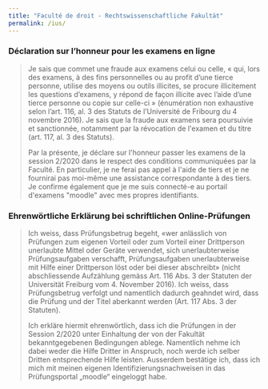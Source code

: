 ```yaml
---
title: "Faculté de droit - Rechtswissenschaftliche Fakultät"
permalink: /ius/
---
```


### Déclaration sur l’honneur pour les examens en ligne
> Je sais que commet une fraude aux examens celui ou celle, « qui, lors des examens, à des fins personnelles ou au profit d’une tierce personne, utilise des moyens ou outils illicites, se procure illicitement les questions d’examens, y répond de façon illicite avec l’aide d’une tierce personne ou copie sur celle-ci » (énumération non exhaustive selon l’art. 116, al. 3 des Statuts de l’Université de Fribourg du 4 novembre 2016). Je sais que la fraude aux examens sera poursuivie et sanctionnée, notamment par la révocation de l'examen et du titre (art. 117, al. 3 des Statuts).
>  
> Par la présente, je déclare sur l'honneur passer les examens de la session 2/2020 dans le respect des conditions communiquées par la Faculté. En particulier, je ne ferai pas appel à l'aide de tiers et je ne fournirai pas moi-même une assistance correspondante à des tiers. Je confirme également que je me suis connecté-e au portail d'examens "moodle" avec mes propres identifiants.

  

### Ehrenwörtliche Erklärung bei schriftlichen Online-Prüfungen
> Ich weiss, dass Prüfungsbetrug begeht, «wer anlässlich von Prüfungen zum eigenen Vorteil oder zum Vorteil einer Drittperson unerlaubte Mittel oder Geräte verwendet, sich unerlaubterweise Prüfungsaufgaben verschafft, Prüfungsaufgaben unerlaubterweise mit Hilfe einer Drittperson löst oder bei dieser abschreibt» (nicht abschliessende Aufzählung gemäss Art. 116 Abs. 3 der Statuten der Universität Freiburg vom 4. November 2016). Ich weiss, dass Prüfungsbetrug verfolgt und namentlich dadurch geahndet wird, dass die Prüfung und der Titel aberkannt werden (Art. 117 Abs. 3 der Statuten).
>  
> Ich erkläre hiermit ehrenwörtlich, dass ich die Prüfungen in der Session 2/2020 unter Einhaltung der von der Fakultät bekanntgegebenen Bedingungen ablege. Namentlich nehme ich dabei weder die Hilfe Dritter in Anspruch, noch werde ich selber Dritten entsprechende Hilfe leisten. Ausserdem bestätige ich, dass ich mich mit meinen eigenen Identifizierungsnachweisen in das Prüfungsportal „moodle“ eingeloggt habe.
